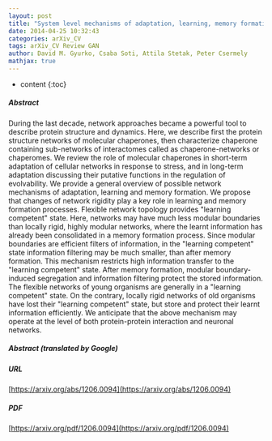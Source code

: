 ```yaml
---
layout: post
title: "System level mechanisms of adaptation, learning, memory formation and evolvability: the role of chaperone and other networks"
date: 2014-04-25 10:32:43
categories: arXiv_CV
tags: arXiv_CV Review GAN
author: David M. Gyurko, Csaba Soti, Attila Stetak, Peter Csermely
mathjax: true
---
```


* content
{:toc}

##### Abstract
During the last decade, network approaches became a powerful tool to describe protein structure and dynamics. Here, we describe first the protein structure networks of molecular chaperones, then characterize chaperone containing sub-networks of interactomes called as chaperone-networks or chaperomes. We review the role of molecular chaperones in short-term adaptation of cellular networks in response to stress, and in long-term adaptation discussing their putative functions in the regulation of evolvability. We provide a general overview of possible network mechanisms of adaptation, learning and memory formation. We propose that changes of network rigidity play a key role in learning and memory formation processes. Flexible network topology provides "learning competent" state. Here, networks may have much less modular boundaries than locally rigid, highly modular networks, where the learnt information has already been consolidated in a memory formation process. Since modular boundaries are efficient filters of information, in the "learning competent" state information filtering may be much smaller, than after memory formation. This mechanism restricts high information transfer to the "learning competent" state. After memory formation, modular boundary-induced segregation and information filtering protect the stored information. The flexible networks of young organisms are generally in a "learning competent" state. On the contrary, locally rigid networks of old organisms have lost their "learning competent" state, but store and protect their learnt information efficiently. We anticipate that the above mechanism may operate at the level of both protein-protein interaction and neuronal networks.

##### Abstract (translated by Google)


##### URL
[https://arxiv.org/abs/1206.0094](https://arxiv.org/abs/1206.0094)

##### PDF
[https://arxiv.org/pdf/1206.0094](https://arxiv.org/pdf/1206.0094)

